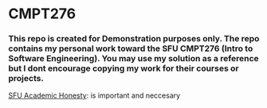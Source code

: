 # CMPT276
<h3>This repo is created for Demonstration purposes only. The repo contains my personal work toward the SFU CMPT276 (Intro to Software Engineering). You may use my solution as a reference but I dont encourage copying my work for their courses or projects.</h3>

<p><a href="https://www.sfu.ca/students/academicintegrity.html"> SFU Academic Honesty</a>: is important and neccesary</p>
<br/>
